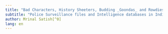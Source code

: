 ```yaml
---
title: "Bad Characters, History Sheeters, Budding _Goondas_ and Rowdies"
subtitle: "Police Surveillance files and Intelligence databases in India"
author: Mrinal Satish[^0]
lang: en
---
```


[^0]: J.S.D.Candidate '14, Yale Law School. The author can be contacted at mrinal.satish@yale.edu or
mrinal.satish@aya.yale.edu. I acknowledge the Research Assistance provided by Ashwita Ambast and
Manish G. My thanks are also due to Aparna Chandra for her comments and suggestions on earlier
drafts of the paper.

